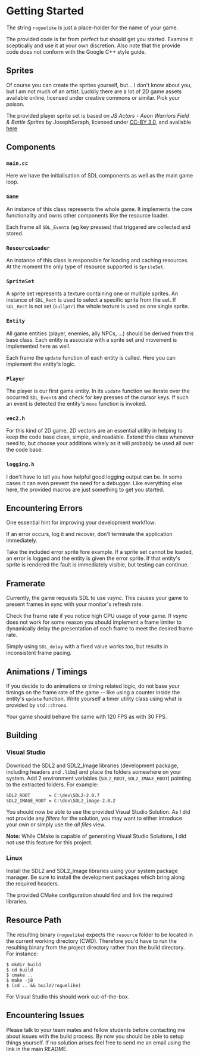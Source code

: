 # Getting Started

The string `roguelike` is just a place-holder for the name of your game.

The provided code is far from perfect but should get you started.
Examine it sceptically and use it at your own discretion.
Also note that the provide code does not conform with the Google C++ style guide.

## Sprites

Of course you can create the sprites yourself, but... I don't know about you, but I am not much of an artist.
Luckily there are a lot of 2D game assets available online, licensed under creative commons or similar.
Pick your poison.

The provided player sprite set is based on *JS Actors - Aeon Warriors Field & Battle Sprites* by JosephSeraph, licensed under [CC-BY 3.0], and available [here](https://opengameart.org/content/js-actors-aeon-warriors-field-battle-sprites)

[CC-BY 3.0]: https://creativecommons.org/licenses/by/3.0/

## Components

### `main.cc`

Here we have the initialisation of SDL components as well as the main game loop.

### `Game`

An instance of this class represents the whole game.
It implements the core functionality and owns other components like the resource loader.

Each frame all `SDL_Event`s (eg key presses) that triggered are collected and stored.

### `ResourceLoader`

An instance of this class is responsible for loading and caching resources.
At the moment the only type of resource supported is `SpriteSet`.

### `SpriteSet`

A sprite set represents a texture containing one or multiple sprites.
An instance of `SDL_Rect` is used to select a specific sprite from the set.
If `SDL_Rect` is not set (`nullptr`) the whole texture is used as one single sprite.

### `Entity`

All game entities (player, enemies, ally NPCs, ...) should be derived from this base class.
Each entity is associate with a sprite set and movement is implemented here as well.

Each frame the `update` function of each entity is called.
Here you can implement the entity's logic.

### `Player`

The player is our first game entity.
In its `update` function we iterate over the occurred `SDL_Event`s and check for key presses of the cursor keys.
If such an event is detected the entity's `move` function is invoked.

### `vec2.h`

For this kind of 2D game, 2D vectors are an essential utility in helping to keep the code base clean, simple, and readable.
Extend this class whenever need to, but choose your additions wisely as it will probably be used all over the code base.

### `logging.h`

I don't have to tell you how helpful good logging output can be.
In some cases it can even prevent the need for a debugger.
Like everything else here, the provided macros are just something to get you started.

## Encountering Errors

One essential hint for improving your development workflow:

If an error occurs, log it and recover, don't terminate the application immediately.

Take the included error sprite fore example.
If a sprite set cannot be loaded, an error is logged and the entity is given the error sprite.
If that entity's sprite is rendered the fault is immediately visible, but testing can continue.

## Framerate

Currently, the game requests SDL to use *vsync*.
This causes your game to present frames in sync with your monitor's refresh rate.

Check the frame rate if you notice high CPU usage of your game.
If *vsync* does not work for some reason you should implement a frame limiter to dynamically delay the presentation of each frame to meet the desired frame rate.

Simply using `SDL_delay` with a fixed value works too, but results in inconsistent frame pacing.

## Animations / Timings

If you decide to do animations or timing related logic, do not base your timings on the frame rate of the game -- like using a counter inside the entity's `update` function.
Write yourself a timer utility class using what is provided by `std::chrono`.

Your game should behave the same with 120 FPS as with 30 FPS.

## Building

### Visual Studio

Download the SDL2 and SDL2_Image libraries (development package, including headers and `.lib`s) and place the folders somewhere on your system.
Add 2 environment variables (`SDL2_ROOT`, `SDL2_IMAGE_ROOT`) pointing to the extracted folders.
For example:

    SDL2_ROOT       = C:\dev\SDL2-2.0.7
    SDL2_IMAGE_ROOT = C:\dev\SDL2_image-2.0.2

You should now be able to use the provided Visual Studio Solution.
As I did not provide any *filters* for the solution, you may want to either introduce your own or simply use the *all files* view.

**Note:** While CMake is capable of generating Visual Studio Solutions, I did not use this feature for this project.

### Linux

Install the SDL2 and SDL2_Image libraries using your system package manager.
Be sure to install the development packages which bring along the required headers.

The provided CMake configuration should find and link the required libraries.

## Resource Path

The resulting binary (`roguelike`) expects the `resource` folder to be located in the current working directory (CWD).
Therefore you'd have to run the resulting binary from the project directory rather than the build directory.
For instance:

    $ mkdir build
    $ cd build
    $ cmake ..
    $ make -j8
    $ (cd .. && build/roguelike)

For Visual Studio this should work out-of-the-box.

## Encountering Issues

Please talk to your team mates and fellow students before contacting me about issues with the build process.
By now you should be able to setup things yourself.
If no solution arises feel free to send me an email using the link in the main README.
